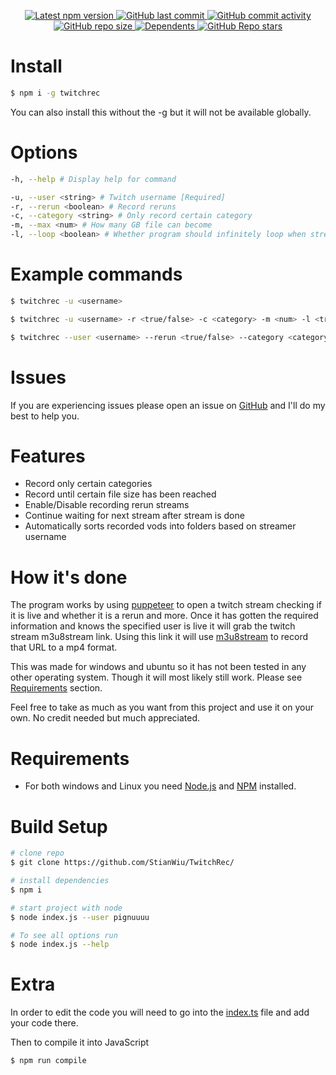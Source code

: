 <p align='center'>
    <a href='https://www.npmjs.com/package/twitchrec'>
        <img src='https://img.shields.io/npm/v/twitchrec.svg' alt='Latest npm version'>
        <img alt="GitHub last commit" src="https://img.shields.io/github/last-commit/stianwiu/twitchrec">
        <img alt="GitHub commit activity" src="https://img.shields.io/github/commit-activity/m/stianwiu/twitchrec">
        <img alt="GitHub repo size" src="https://img.shields.io/github/repo-size/stianwiu/twitchrec">
        <img src='https://img.shields.io/npm/dm/twitchrec.svg' alt='Dependents'>
        <img alt="GitHub Repo stars" src="https://img.shields.io/github/stars/stianwiu/twitchrec?style=social">
    </a>
</p>

# Install

```bash
$ npm i -g twitchrec
```

You can also install this without the -g but it will not be available globally.

# Options

```bash
-h, --help # Display help for command

-u, --user <string> # Twitch username [Required]
-r, --rerun <boolean> # Record reruns
-c, --category <string> # Only record certain category
-m, --max <num> # How many GB file can become
-l, --loop <boolean> # Whether program should infinitely loop when stream is over
```

# Example commands

```bash
$ twitchrec -u <username>

$ twitchrec -u <username> -r <true/false> -c <category> -m <num> -l <true/false>

$ twitchrec --user <username> --rerun <true/false> --category <category> --max <num> --loop <true/false>
```

# Issues

If you are experiencing issues please open an issue on [GitHub](https://github.com/StianWiu/TwitchRec/issues) and I'll do my best to help you.

# Features

- Record only certain categories
- Record until certain file size has been reached
- Enable/Disable recording rerun streams
- Continue waiting for next stream after stream is done
- Automatically sorts recorded vods into folders based on streamer username

# How it's done

The program works by using [puppeteer](https://github.com/puppeteer/puppeteer) to open a twitch stream checking if it is live and whether it is a rerun and more. Once it has gotten the required information and knows the specified user is live it will grab the twitch stream m3u8stream link. Using this link it will use [m3u8stream](https://www.npmjs.com/package/m3u8stream) to record that URL to a mp4 format.

This was made for windows and ubuntu so it has not been tested in any other operating system. Though it will most likely still work. Please see [Requirements](#requirements) section.

Feel free to take as much as you want from this project and use it on your own. No credit needed but much appreciated.

# Requirements

- For both windows and Linux you need [Node.js](https://nodejs.org/) and [NPM](https://nodejs.org/) installed.

# Build Setup

```bash
# clone repo
$ git clone https://github.com/StianWiu/TwitchRec/

# install dependencies
$ npm i

# start project with node
$ node index.js --user pignuuuu

# To see all options run
$ node index.js --help
```

# Extra

In order to edit the code you will need to go into the [index.ts](https://github.com/Pignuuu/twitch-recorder/blob/main/index.ts) file and add your code there.

Then to compile it into JavaScript

```bash
$ npm run compile
```
